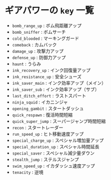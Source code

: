 ギアパワーの `key` 一覧
=======================

* `bomb_range_up` : ボム飛距離アップ
* `bomb_sniffer` : ボムサーチ
* `cold_blooded` : マーキングガード
* `comeback` : カムバック
* `damage_up` : 攻撃力アップ
* `defense_up` : 防御力アップ
* `haunt` : うらみ
* `ink_recovery_up` : インク回復量アップ
* `ink_resistance_up` : 安全シューズ
* `ink_saver_main` : インク効率アップ（メイン）
* `ink_saver_sub` : インク効率アップ（サブ）
* `last_ditch_effort` : ラストスパート
* `ninja_squid` : イカニンジャ
* `opening_gambit` : スタートダッシュ
* `quick_respawn` : 復活時間短縮
* `quick_super_jump` : スーパージャンプ時間短縮
* `recon` : スタートレーダー
* `run_speed_up` : ヒト移動速度アップ
* `special_charge_up` : スペシャル増加量アップ
* `special_duration_up` : スペシャル時間延長
* `special_saver` : スペシャル減少量ダウン
* `stealth_jump` : ステルスジャンプ
* `swim_speed_up` : イカダッシュ速度アップ
* `tenacity` : 逆境
